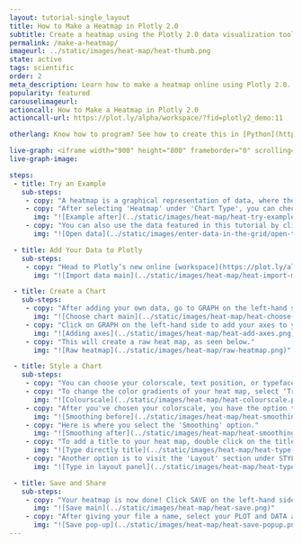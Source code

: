 ```yaml
---
layout: tutorial-single_layout
title: How to Make a Heatmap in Plotly 2.0
subtitle: Create a heatmap using the Plotly 2.0 data visualization tool
permalink: /make-a-heatmap/
imageurl: ../static/images/heat-map/heat-thumb.png
state: active
tags: scientific
order: 2
meta_description: Learn how to make a heatmap online using Plotly 2.0.
popularity: featured
carouselimageurl:
actioncall: How to Make a Heatmap in Plotly 2.0
actioncall-url: https://plot.ly/alpha/workspace/?fid=plotly2_demo:11

otherlang: Know how to program? See how to create this in [Python](https://plot.ly/python/heatmaps/) or [R](https://plot.ly/r/heatmaps/).

live-graph: <iframe width="900" height="800" frameborder="0" scrolling="no" src="https://plot.ly/~plotly2_demo/11.embed"></iframe>
live-graph-image:

steps:
 - title: Try an Example
   sub-steps:
    - copy: "A heatmap is a graphical representation of data, where the individual values contained in a matrix are represented as colors. Heat maps are one of the best visualization tools for dense point data."
    - copy: "After selecting 'Heatmap' under 'Chart Type', you can check out an example before adding your own data. Clicking the 'try an example' button will show what a sample chart looks like after you add data and adjust the styles. In addition to seeing the end result, you will see which labels and style attributes were selected for this specific chart."
      img: "![Example after](../static/images/heat-map/heat-try-example.png)"
    - copy: "You can also use the data featured in this tutorial by clicking on 'Open This Data in Plotly' on the left-hand side. It will open in your workspace."
      img: "![Open data](../static/images/enter-data-in-the-grid/open-this-data.png)"

 - title: Add Your Data to Plotly
   sub-steps:
    - copy: "Head to Plotly’s new online [workspace](https://plot.ly/alpha/workspace/) and add your data. You have the option of typing directly in the grid, uploading your file, or entering a URL of an online dataset. Plotly accepts .xls, .xlsx, or .csv files. For more information on how to enter your data, see [this](http://help.plot.ly/add-data-to-the-plotly-grid/) tutorial."
      img: "![Import data main](../static/images/heat-map/heat-import-main.png)"

 - title: Create a Chart
   sub-steps:
    - copy: "After adding your own data, go to GRAPH on the left-hand side, then 'Create'. Choose 'Heatmap' under 'Chart type’."
      img: "![Choose chart main](../static/images/heat-map/heat-choose-chart.png)"
    - copy: "Click on GRAPH on the left-hand side to add your axes to your heatmap. After selecting ‘Heatmap', you should then fill out the Z, X and Y dropdown to create the plot."
      img: "![Adding axes](../static/images/heat-map/heat-add-axes.png)"
    - copy: "This will create a raw heat map, as seen below."
      img: "![Raw heatmap](../static/images/heat-map/raw-heatmap.png)"

 - title: Style a Chart
   sub-steps:
    - copy: "You can choose your colorscale, text position, or typeface. Click on STYLE on the left-hand side to play around with the style of your chart."
    - copy: "To change the color gradients of your heat map, select ‘Traces’ under the same STYLE tab, and choose the colorscale you want."
      img: "![Colourscale](../static/images/heat-map/heat-colourscale.png)"
    - copy: "After you've chosen your colorscale, you have the option to smooth your heatmap to create a continuous heatmap. So far, we've shown an example with the 'Smoothing' option off."
      img: "![Smoothing before](../static/images/heat-map/heat-smoothing-before.png)"
    - copy: "Here is where you select the 'Smoothing' option."
      img: "![Smoothing after](../static/images/heat-map/heat-smoothing-after.png)"
    - copy: "To add a title to your heat map, double click on the title and type directly into the field. The same can be done for the axis labels and legend."
      img: "![Type directly title](../static/images/heat-map/heat-type-title.png)"
    - copy: "Another option is to visit the 'Layout' section under STYLE, click on 'Text' and enter your title in the box, as shown below. Note that certain typefaces are only available with a PRO subscription. Click [here](https://plot.ly/products/cloud/) to upgrade!"
      img: "![Type in layout panel](../static/images/heat-map/heat-type-title-panel.png)"

 - title: Save and Share
   sub-steps:
    - copy: "Your heatmap is now done! Click SAVE on the left-hand side."
      img: "![Save main](../static/images/heat-map/heat-save.png)"
    - copy: "After giving your file a name, select your PLOT and DATA as 'Public' or 'Private'. For more information on how sharing works, including the difference between private, public and secret sharing, visit [this](http://help.plot.ly/save-share-and-export-in-plotly/) page."
      img: "![Save pop-up](../static/images/heat-map/heat-save-popup.png)"
---
```



